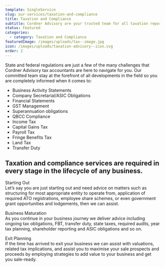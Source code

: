```yaml
---
template: SingleService
slug: our-services/taxation-and-compliance
title: Taxation and Compliance
subtitle: Cordner Advisory are your trusted team for all taxation reporting and compliance obligations
status: Featured
categories:
  - category: Taxation and Compliance
featuredImage: /images/uploads/tax--image.jpg
icon: /images/uploads/taxation-advisory--icon.svg
order: 2
---
```


State and federal regulations are just a few of the many challenges that Cordner Advisory tax accountants are here to navigate for you. Our committed team stay at the forefront of all developments in the field so you are completely informed when it comes to:

- Business Activity Statements
- Company Secretarial/ASIC Obligations
- Financial Statements
- GST Management
- Superannuation obligations
- QBCC Compliance
- Income Tax
- Capital Gains Tax
- Payroll Tax
- Fringe Benefits Tax
- Land Tax
- Transfer Duty

## Taxation and compliance services are required in every stage in the lifecycle of any business.

Starting Out  
Let’s say you are just starting out and need advice on matters such as structuring for most appropriate entity to operate from, application of required ATO registrations, employee share schemes, or even government grant opportunities and lodgements, then we can assist.

Business Maturation  
As you continue in your business journey we deliver advice including ongoing tax obligations, FBT, transfer duty, state taxes, required audits, year tax planning, shareholder reporting and ASIC obligations and so on.

Exit Planning  
If the time has arrived to exit your business we can assist with valuations, related tax implications, and assist you to maximise your sale prospects and proceeds by employing strategies to add value to your business and get you sale-ready.
